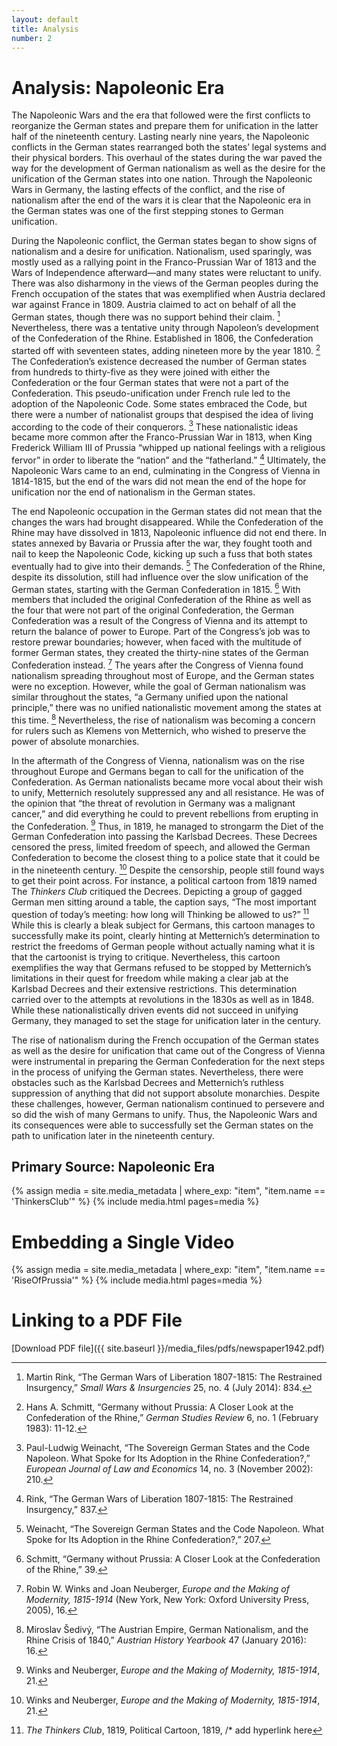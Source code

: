```yaml
---
layout: default
title: Analysis
number: 2
---
```


# Analysis: Napoleonic Era

The Napoleonic Wars and the era that followed were the first conflicts to reorganize the German states and prepare them for unification in the latter half of the nineteenth century. 
Lasting nearly nine years, the Napoleonic conflicts in the German states rearranged both the states’ legal systems and their physical borders. 
This overhaul of the states during the war paved the way for the development of German nationalism as well as the desire for the unification of the German states into one nation. 
Through the Napoleonic Wars in Germany, the lasting effects of the conflict, and the rise of nationalism after the end of the wars it is clear that the Napoleonic era in the German states was one of the first stepping stones to German unification.

During the Napoleonic conflict, the German states began to show signs of nationalism and a desire for unification. 
Nationalism, used sparingly, was mostly used as a rallying point in the Franco-Prussian War of 1813 and the Wars of Independence afterward—and many states were reluctant to unify. 
There was also disharmony in the views of the German peoples during the French occupation of the states that was exemplified when Austria declared war against France in 1809. 
Austria claimed to act on behalf of all the German states, though there was no support behind their claim. [^1]
Nevertheless, there was a tentative unity through Napoleon’s development of the Confederation of the Rhine. 
Established in 1806, the Confederation started off with seventeen states, adding nineteen more by the year 1810. [^2]
The Confederation’s existence decreased the number of German states from hundreds to thirty-five as they were joined with either the Confederation or the four German states that were not a part of the Confederation. 
This pseudo-unification under French rule led to the adoption of the Napoleonic Code. 
Some states embraced the Code, but there were a number of nationalist groups that despised the idea of living according to the code of their conquerors. [^3] 
These nationalistic ideas became more common after the Franco-Prussian War in 1813, when King Frederick William III of Prussia “whipped up national feelings with a religious fervor” in order to liberate the “nation” and the “fatherland.” [^4] 
Ultimately, the Napoleonic Wars came to an end, culminating in the Congress of Vienna in 1814-1815, but the end of the wars did not mean the end of the hope for unification nor the end of nationalism in the German states.

The end Napoleonic occupation in the German states did not mean that the changes the wars had brought disappeared. 
While the Confederation of the Rhine may have dissolved in 1813, Napoleonic influence did not end there. 
In states annexed by Bavaria or Prussia after the war, they fought tooth and nail to keep the Napoleonic Code, kicking up such a fuss that both states eventually had to give into their demands. [^5]
The Confederation of the Rhine, despite its dissolution, still had influence over the slow unification of the German states, starting with the German Confederation in 1815. [^6]
With members that included the original Confederation of the Rhine as well as the four that were not part of the original Confederation, the German Confederation was a result of the Congress of Vienna and its attempt to return the balance of power to Europe. 
Part of the Congress’s job was to restore prewar boundaries; however, when faced with the multitude of former German states, they created the thirty-nine states of the German Confederation instead. [^7]
The years after the Congress of Vienna found nationalism spreading throughout most of Europe, and the German states were no exception. 
However, while the goal of German nationalism was similar throughout the states, “a Germany unified upon the national principle,” there was no unified nationalistic movement among the states at this time. [^8]
Nevertheless, the rise of nationalism was becoming a concern for rulers such as Klemens von Metternich, who wished to preserve the power of absolute monarchies.

In the aftermath of the Congress of Vienna, nationalism was on the rise throughout Europe and Germans began to call for the unification of the Confederation. 
As German nationalists became more vocal about their wish to unify, Metternich resolutely suppressed any and all resistance. 
He was of the opinion that “the threat of revolution in Germany was a malignant cancer,” and did everything he could to prevent rebellions from erupting in the Confederation. [^9]
Thus, in 1819, he managed to strongarm the Diet of the German Confederation into passing the Karlsbad Decrees. 
These Decrees censored the press, limited freedom of speech, and allowed the German Confederation to become the closest thing to a police state that it could be in the nineteenth century. [^10]
Despite the censorship, people still found ways to get their point across. 
For instance, a political cartoon from 1819 named The *Thinkers Club* critiqued the Decrees. 
Depicting a group of gagged German men sitting around a table, the caption says, “The most important question of today’s meeting: how long will Thinking be allowed to us?” [^11] 
While this is clearly a bleak subject for Germans, this cartoon manages to successfully make its point, clearly hinting at Metternich’s determination to restrict the freedoms of German people without actually naming what it is that the cartoonist is trying to critique. 
Nevertheless, this cartoon exemplifies the way that Germans refused to be stopped by Metternich’s limitations in their quest for freedom while making a clear jab at the Karlsbad Decrees and their extensive restrictions. 
This determination carried over to the attempts at revolutions in the 1830s as well as in 1848. 
While these nationalistically driven events did not succeed in unifying Germany, they managed to set the stage for unification later in the century.

The rise of nationalism during the French occupation of the German states as well as the desire for unification that came out of the Congress of Vienna were instrumental in preparing the German Confederation for the next steps in the process of unifying the German states. 
Nevertheless, there were obstacles such as the Karlsbad Decrees and Metternich’s ruthless suppression of anything that did not support absolute monarchies. 
Despite these challenges, however, German nationalism continued to persevere and so did the wish of many Germans to unify. 
Thus, the Napoleonic Wars and its consequences were able to successfully set the German states on the path to unification later in the nineteenth century.

## Primary Source: Napoleonic Era

{% assign media = site.media_metadata | where_exp: "item", "item.name == 'ThinkersClub'" %}
{% include media.html pages=media %}

# Embedding a Single Video
{% assign media = site.media_metadata | where_exp: "item", "item.name == 'RiseOfPrussia'" %}
{% include media.html pages=media %}

# Linking to a PDF File

[Download PDF file]({{ site.baseurl }}/media_files/pdfs/newspaper1942.pdf)

[^1]: Martin Rink, “The German Wars of Liberation 1807-1815: The Restrained Insurgency,” *Small Wars & Insurgencies* 25, no. 4 (July 2014): 834.
[^2]: Hans A. Schmitt, “Germany without Prussia: A Closer Look at the Confederation of the Rhine,” *German Studies Review* 6, no. 1 (February 1983): 11-12.
[^3]: Paul-Ludwig Weinacht, “The Sovereign German States and the Code Napoleon. What Spoke for Its Adoption in the Rhine Confederation?,” *European Journal of Law and Economics* 14, no. 3 (November 2002): 210.
[^4]: Rink, “The German Wars of Liberation 1807-1815: The Restrained Insurgency,” 837.
[^5]: Weinacht, “The Sovereign German States and the Code Napoleon. What Spoke for Its Adoption in the Rhine Confederation?,” 207.
[^6]: Schmitt, “Germany without Prussia: A Closer Look at the Confederation of the Rhine,” 39.
[^7]: Robin W. Winks and Joan Neuberger, *Europe and the Making of Modernity, 1815-1914* (New York, New York: Oxford University Press, 2005), 16.
[^8]: Miroslav Šedivý, “The Austrian Empire, German Nationalism, and the Rhine Crisis of 1840,” *Austrian History Yearbook* 47 (January 2016): 16.
[^9]: Winks and Neuberger, *Europe and the Making of Modernity, 1815-1914*, 21.
[^10]: Winks and Neuberger, *Europe and the Making of Modernity, 1815-1914*, 21.
[^11]: *The Thinkers Club*, 1819, Political Cartoon, 1819, /* add hyperlink here 
